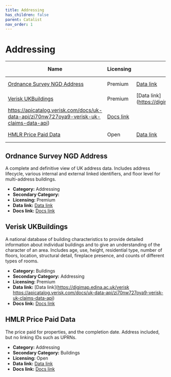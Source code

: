 ```yaml
---
title: Addressing
has_children: false
parent: Catalist
nav_order: 1
---
```


# Addressing

| Name                                                        | Licensing | Data link                                                                                                                              | Docs link                                                          |
| ----------------------------------------------------------- | --------- | -------------------------------------------------------------------------------------------------------------------------------------- | ------------------------------------------------------------------ |
| [Ordnance Survey NGD Address](#ordnance-survey-ngd-address) | Premium   | [Data link](https://docs.os.uk/osngd/data-structure/address)                                                                           | [Docs link]()                                                      |
| [Verisk UKBuildings](#verisk-ukbuildings)                   | Premium   | [Data link](https://digimap.edina.ac.uk/verisk
https://apicatalog.verisk.com/docs/uk-data-api/zi70nw727oya9-verisk-uk-claims-data-api) | [Docs link](https://www.verisk.com/en-gb/products/ukbuildings/)    |
| [HMLR Price Paid Data](#hmlr-price-paid-data)               | Open      | [Data link](https://www.gov.uk/government/statistical-data-sets/price-paid-data-downloads)                                             | [Docs link](https://www.gov.uk/guidance/about-the-price-paid-data) |

## Ordnance Survey NGD Address

A complete and definitive view of UK address data. Includes address lifecycle, various internal and external linked identifiers, and floor level for multi-address buildings.

- **Category:** Addressing
- **Secondary Category:** 
- **Licensing:** Premium
- **Data link:** [Data link](https://docs.os.uk/osngd/data-structure/address)
- **Docs link:** [Docs link]()



## Verisk UKBuildings

A national database of building characteristics to provide detailed information about individual buildings and to give an understanding of the character of an area. Includes age, use, height, residential type, number of floors, location, structural detail, fireplace presence, and counts of different types of rooms.

- **Category:** Buildings
- **Secondary Category:** Addressing
- **Licensing:** Premium
- **Data link:** [Data link](https://digimap.edina.ac.uk/verisk
https://apicatalog.verisk.com/docs/uk-data-api/zi70nw727oya9-verisk-uk-claims-data-api)
- **Docs link:** [Docs link](https://www.verisk.com/en-gb/products/ukbuildings/)



## HMLR Price Paid Data

The price paid for properties, and the completion date. Address included, but no linking IDs such as UPRNs.

- **Category:** Addressing
- **Secondary Category:** Buildings
- **Licensing:** Open
- **Data link:** [Data link](https://www.gov.uk/government/statistical-data-sets/price-paid-data-downloads)
- **Docs link:** [Docs link](https://www.gov.uk/guidance/about-the-price-paid-data)
